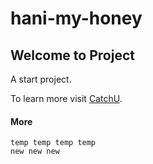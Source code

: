 # hani-my-honey

## Welcome to Project

A start project.

To learn more visit [CatchU](https://www.linkedin.com/company/catchuren).

#### More

    temp temp temp temp
    new new new